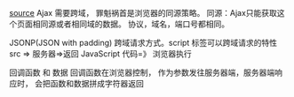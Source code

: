 [source](http://ghmagical.com/article/page/id/AASiankfBJWp)
Ajax 需要跨域， 罪魁祸首是浏览器的同源策略。
同源：Ajax只能获取这个页面相同源或者相同域的数据。
协议，域名，端口号都相同。

JSONP(JSON with padding) 跨域请求方式。script 标签可以跨域请求的特性
src => 服务器=>返回 JavaScript 代码=》 浏览器执行

回调函数 和 数据
回调函数在浏览器控制， 作为参数发往服务器端，服务器端响应时， 会把函数和数据拼成字符器返回

